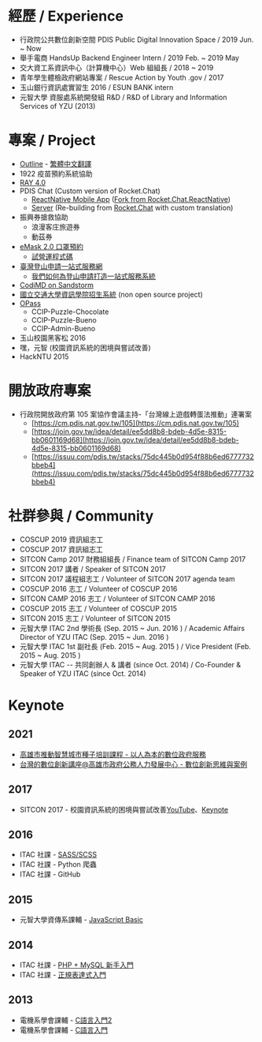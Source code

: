 # 經歷 / Experience
* 行政院公共數位創新空間 PDIS Public Digital Innovation Space / 2019 Jun. ~ Now
* 舉手電商 HandsUp Backend Engineer Intern / 2019 Feb. ~ 2019 May
* 交大資工系資訊中心（計算機中心）Web 組組長 / 2018 ~ 2019
* 青年學生體檢政府網站專案 / Rescue Action by Youth .gov / 2017
* 玉山銀行資訊處實習生 2016 / ESUN BANK intern
* 元智大學 資服處系統開發組 R&D / R&D of Library and Information Services of YZU (2013)

# 專案 / Project
* [Outline](https://github.com/outline/outline) - [繁體中文翻譯](https://translate.getoutline.com/project/outline)
* 1922 疫苗預約系統協助
* [RAY 4.0](https://ray.pdis.nat.gov.tw)
* PDIS Chat (Custom version of Rocket.Chat)
  * [ReactNative Mobile App](https://github.com/pdis/Rocket.Chat.Renative) ([Fork from Rocket.Chat.ReactNative](https://github.com/RocketChat/Rocket.Chat.ReactNative))
  * [Server](https://github.com/pdis/Rocket.Chat) (Re-building from [Rocket.Chat](https://github.com/RocketChat/Rocket.Chat) with custom translation)
* 振興券搶救協助
  * 浪漫客庄旅遊券
  * 動茲券
* [eMask 2.0 口罩預約](https://emask.taiwan.gov.tw)
    - [試營運程式碼](https://github.com/pdis/emask-static)
* [臺灣登山申請一站式服務網](https://hike.taiwan.gov.tw)
    - [我們如何為登山申請打造一站式服務系統
    ](https://pdis.nat.gov.tw/zh-TW/blog/%E6%88%91%E5%80%91%E5%A6%82%E4%BD%95%E7%82%BA%E7%99%BB%E5%B1%B1%E7%94%B3%E8%AB%8B%E6%89%93%E9%80%A0%E4%B8%80%E7%AB%99%E5%BC%8F%E6%9C%8D%E5%8B%99%E7%B3%BB%E7%B5%B1/)
* [CodiMD on Sandstorm](https://github.com/pdis/codimd-sandstorm)
* [國立交通大學資訊學院招生系統](https://admission.cs.nycu.edu.tw/)
    (non open source project) 
* [OPass](https://opass.app/)
    * CCIP-Puzzle-Chocolate
    * CCIP-Puzzle-Bueno
    * CCIP-Admin-Bueno
* 玉山校園黑客松 2016
* 嘿，元智 (校園資訊系統的困境與嘗試改善)
* HackNTU 2015

# 開放政府專案
* 行政院開放政府第 105 案協作會議主持-「台灣線上遊戲轉蛋法推動」連署案
  * [https://cm.pdis.nat.gov.tw/105](https://cm.pdis.nat.gov.tw/105)
  * [https://join.gov.tw/idea/detail/ee5dd8b8-bdeb-4d5e-8315-bb0601169d68](https://join.gov.tw/idea/detail/ee5dd8b8-bdeb-4d5e-8315-bb0601169d68)
  * [https://issuu.com/pdis.tw/stacks/75dc445b0d954f88b6ed6777732bbeb4](https://issuu.com/pdis.tw/stacks/75dc445b0d954f88b6ed6777732bbeb4)

# 社群參與 / Community
* COSCUP 2019 資訊組志工
* COSCUP 2017 資訊組志工
* SITCON Camp 2017 財務組組長 / Finance team of SITCON Camp 2017
* SITCON 2017 講者 / Speaker of SITCON 2017
* SITCON 2017 議程組志工 / Volunteer of SITCON 2017 agenda team
* COSCUP 2016 志工 / Volunteer of COSCUP 2016
* SITCON CAMP 2016 志工 / Volunteer of SITCON CAMP 2016
* COSCUP 2015 志工 / Volunteer of COSCUP 2015
* SITCON 2015 志工 / Volunteer of SITCON 2015
* 元智大學 ITAC 2nd 學術長 (Sep. 2015 ~ Jun. 2016 ) / Academic Affairs Director of YZU ITAC (Sep. 2015 ~ Jun. 2016 )
* 元智大學 ITAC 1st 副社長 (Feb. 2015 ~ Aug. 2015 ) / Vice President (Feb. 2015 ~ Aug. 2015 )
* 元智大學 ITAC -- 共同創辦人 & 講者 (since Oct. 2014) / Co-Founder & Speaker of YZU ITAC (since Oct. 2014)

# Keynote

## 2021

* [高雄市推動智慧城市種子培訓課程 - 以人為本的數位政府服務](https://issuu.com/pdis.tw/docs/_d18673d0936679)
* [台灣的數位創新講座@高雄市政府公務人力發展中心 - 數位創新思維與案例](https://issuu.com/pdis.tw/docs/20211018_)

## 2017

* SITCON 2017 - 校園資訊系統的困境與嘗試改善[YouTube](https://youtu.be/1N3HZsPzKrI)、[Keynote](https://drive.google.com/open?id=0B3DBMOQGIHM8bHRacUpmNWIxTzA)

## 2016

* ITAC 社課 - [SASS/SCSS](https://www.icloud.com/keynote/000GPMuH7OtqT6GwjIGg3OrwA#itac-20151015-web-sass)
* ITAC 社課 - Python 爬蟲
* ITAC 社課 - GitHub

## 2015
* 元智大學資傳系課輔 - [JavaScript Basic](http://slides.com/ericksonjuang/javascript_basic#/)

## 2014
* ITAC 社課 - [PHP + MySQL 新手入門](http://slides.com/ericksonjuang/itac-7-php-mysql#/)
* ITAC 社課 - [正規表達式入門](http://slides.com/ericksonjuang/regular-expression#/)

## 2013
* 電機系學會課輔 - [C語言入門2](https://www.dropbox.com/s/eclz3ml79cjegqj/YzuEESA%20C%20Programming%20Language%20Review%20%28%E6%9C%9F%E6%9C%AB_.pptx?dl=0)
* 電機系學會課輔 - [C語言入門](https://www.dropbox.com/s/zw79egqhgnkzmyp/YzuEESA%20C%20Programming%20Language%20Review.pptx?dl=0)

<!--
**bingluen/bingluen** is a ✨ _special_ ✨ repository because its `README.md` (this file) appears on your GitHub profile.

Here are some ideas to get you started:

- 🔭 I’m currently working on ...
- 🌱 I’m currently learning ...
- 👯 I’m looking to collaborate on ...
- 🤔 I’m looking for help with ...
- 💬 Ask me about ...
- 📫 How to reach me: ...
- 😄 Pronouns: ...
- ⚡ Fun fact: ...
-->
